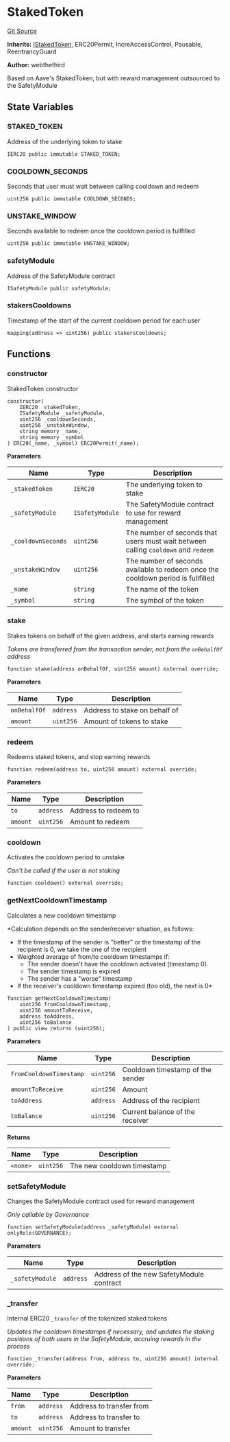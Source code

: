 # StakedToken

[Git Source](https://github.com/Increment-Finance/peripheral-contracts/blob/b10b7c737f1995b97150c4bde2bb1f9387e53eef/src/StakedToken.sol)

**Inherits:**
[IStakedToken](/src/interfaces/IStakedToken.sol/interface.IStakedToken.md), ERC20Permit, IncreAccessControl, Pausable, ReentrancyGuard

**Author:**
webthethird

Based on Aave's StakedToken, but with reward management outsourced to the SafetyModule

## State Variables

### STAKED_TOKEN

Address of the underlying token to stake

```solidity
IERC20 public immutable STAKED_TOKEN;
```

### COOLDOWN_SECONDS

Seconds that user must wait between calling cooldown and redeem

```solidity
uint256 public immutable COOLDOWN_SECONDS;
```

### UNSTAKE_WINDOW

Seconds available to redeem once the cooldown period is fullfilled

```solidity
uint256 public immutable UNSTAKE_WINDOW;
```

### safetyModule

Address of the SafetyModule contract

```solidity
ISafetyModule public safetyModule;
```

### stakersCooldowns

Timestamp of the start of the current cooldown period for each user

```solidity
mapping(address => uint256) public stakersCooldowns;
```

## Functions

### constructor

StakedToken constructor

```solidity
constructor(
    IERC20 _stakedToken,
    ISafetyModule _safetyModule,
    uint256 _cooldownSeconds,
    uint256 _unstakeWindow,
    string memory _name,
    string memory _symbol
) ERC20(_name, _symbol) ERC20Permit(_name);
```

**Parameters**

| Name               | Type            | Description                                                                        |
| ------------------ | --------------- | ---------------------------------------------------------------------------------- |
| `_stakedToken`     | `IERC20`        | The underlying token to stake                                                      |
| `_safetyModule`    | `ISafetyModule` | The SafetyModule contract to use for reward management                             |
| `_cooldownSeconds` | `uint256`       | The number of seconds that users must wait between calling `cooldown` and `redeem` |
| `_unstakeWindow`   | `uint256`       | The number of seconds available to redeem once the cooldown period is fullfilled   |
| `_name`            | `string`        | The name of the token                                                              |
| `_symbol`          | `string`        | The symbol of the token                                                            |

### stake

Stakes tokens on behalf of the given address, and starts earning rewards

_Tokens are transferred from the transaction sender, not from the `onBehalfOf` address_

```solidity
function stake(address onBehalfOf, uint256 amount) external override;
```

**Parameters**

| Name         | Type      | Description                   |
| ------------ | --------- | ----------------------------- |
| `onBehalfOf` | `address` | Address to stake on behalf of |
| `amount`     | `uint256` | Amount of tokens to stake     |

### redeem

Redeems staked tokens, and stop earning rewards

```solidity
function redeem(address to, uint256 amount) external override;
```

**Parameters**

| Name     | Type      | Description          |
| -------- | --------- | -------------------- |
| `to`     | `address` | Address to redeem to |
| `amount` | `uint256` | Amount to redeem     |

### cooldown

Activates the cooldown period to unstake

_Can't be called if the user is not staking_

```solidity
function cooldown() external override;
```

### getNextCooldownTimestamp

Calculates a new cooldown timestamp

\*Calculation depends on the sender/receiver situation, as follows:

- If the timestamp of the sender is "better" or the timestamp of the recipient is 0, we take the one of the recipient
- Weighted average of from/to cooldown timestamps if:
  - The sender doesn't have the cooldown activated (timestamp 0).
  - The sender timestamp is expired
  - The sender has a "worse" timestamp
- If the receiver's cooldown timestamp expired (too old), the next is 0\*

```solidity
function getNextCooldownTimestamp(
    uint256 fromCooldownTimestamp,
    uint256 amountToReceive,
    address toAddress,
    uint256 toBalance
) public view returns (uint256);
```

**Parameters**

| Name                    | Type      | Description                      |
| ----------------------- | --------- | -------------------------------- |
| `fromCooldownTimestamp` | `uint256` | Cooldown timestamp of the sender |
| `amountToReceive`       | `uint256` | Amount                           |
| `toAddress`             | `address` | Address of the recipient         |
| `toBalance`             | `uint256` | Current balance of the receiver  |

**Returns**

| Name     | Type      | Description                |
| -------- | --------- | -------------------------- |
| `<none>` | `uint256` | The new cooldown timestamp |

### setSafetyModule

Changes the SafetyModule contract used for reward management

_Only callable by Governance_

```solidity
function setSafetyModule(address _safetyModule) external onlyRole(GOVERNANCE);
```

**Parameters**

| Name            | Type      | Description                              |
| --------------- | --------- | ---------------------------------------- |
| `_safetyModule` | `address` | Address of the new SafetyModule contract |

### \_transfer

Internal ERC20 `_transfer` of the tokenized staked tokens

_Updates the cooldown timestamps if necessary, and updates the staking positions of both users
in the SafetyModule, accruing rewards in the process_

```solidity
function _transfer(address from, address to, uint256 amount) internal override;
```

**Parameters**

| Name     | Type      | Description              |
| -------- | --------- | ------------------------ |
| `from`   | `address` | Address to transfer from |
| `to`     | `address` | Address to transfer to   |
| `amount` | `uint256` | Amount to transfer       |
